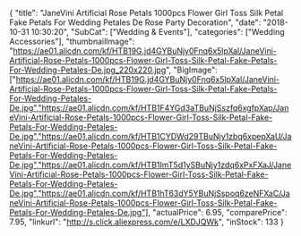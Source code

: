 {
	"title": "JaneVini Artificial Rose Petals 1000pcs Flower Girl Toss Silk Petal Fake Petals For Wedding Petales De Rose Party Decoration",
	"date": "2018-10-31 10:30:20",
	"SubCat": ["Wedding & Events"],
	"categories": ["Wedding Accessories"],
	"thumbnailImage": "https://ae01.alicdn.com/kf/HTB19G.jd4GYBuNjy0Fnq6x5lpXal/JaneVini-Artificial-Rose-Petals-1000pcs-Flower-Girl-Toss-Silk-Petal-Fake-Petals-For-Wedding-Petales-De.jpg_220x220.jpg",
	"BigImage": ["https://ae01.alicdn.com/kf/HTB19G.jd4GYBuNjy0Fnq6x5lpXal/JaneVini-Artificial-Rose-Petals-1000pcs-Flower-Girl-Toss-Silk-Petal-Fake-Petals-For-Wedding-Petales-De.jpg","https://ae01.alicdn.com/kf/HTB1F4YGd3aTBuNjSszfq6xgfpXap/JaneVini-Artificial-Rose-Petals-1000pcs-Flower-Girl-Toss-Silk-Petal-Fake-Petals-For-Wedding-Petales-De.jpg","https://ae01.alicdn.com/kf/HTB1CYDWd29TBuNjy1zbq6xpepXaU/JaneVini-Artificial-Rose-Petals-1000pcs-Flower-Girl-Toss-Silk-Petal-Fake-Petals-For-Wedding-Petales-De.jpg","https://ae01.alicdn.com/kf/HTB1ImT5d1ySBuNjy1zdq6xPxFXaJ/JaneVini-Artificial-Rose-Petals-1000pcs-Flower-Girl-Toss-Silk-Petal-Fake-Petals-For-Wedding-Petales-De.jpg","https://ae01.alicdn.com/kf/HTB1hT63dY5YBuNjSspoq6zeNFXaC/JaneVini-Artificial-Rose-Petals-1000pcs-Flower-Girl-Toss-Silk-Petal-Fake-Petals-For-Wedding-Petales-De.jpg"],
	"actualPrice": 6.95,
	"comparePrice": 7.95,
	"linkurl": "http://s.click.aliexpress.com/e/LXDJQWk",
	"inStock": 133
}
